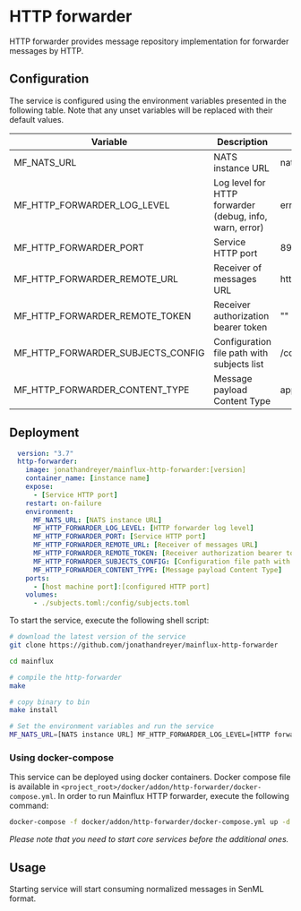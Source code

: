 # HTTP forwarder

HTTP forwarder provides message repository implementation for forwarder messages by HTTP.

## Configuration

The service is configured using the environment variables presented in the
following table. Note that any unset variables will be replaced with their
default values.

| Variable                          | Description                                              | Default                |
|-----------------------------------|----------------------------------------------------------|------------------------|
| MF_NATS_URL                       | NATS instance URL                                        | nats://localhost:4222  |
| MF_HTTP_FORWARDER_LOG_LEVEL       | Log level for HTTP forwarder (debug, info, warn, error)  | error                  |
| MF_HTTP_FORWARDER_PORT            | Service HTTP port                                        | 8990                   |
| MF_HTTP_FORWARDER_REMOTE_URL      | Receiver of messages URL                                 | http://localhost:9000  |
| MF_HTTP_FORWARDER_REMOTE_TOKEN    | Receiver authorization bearer token                      | ""                     |
| MF_HTTP_FORWARDER_SUBJECTS_CONFIG | Configuration file path with subjects list               | /config/subjects.toml  |
| MF_HTTP_FORWARDER_CONTENT_TYPE    | Message payload Content Type                             | application/senml+json |

## Deployment

```yaml
  version: "3.7"
  http-forwarder:
    image: jonathandreyer/mainflux-http-forwarder:[version]
    container_name: [instance name]
    expose:
      - [Service HTTP port]
    restart: on-failure
    environment:
      MF_NATS_URL: [NATS instance URL]
      MF_HTTP_FORWARDER_LOG_LEVEL: [HTTP forwarder log level]
      MF_HTTP_FORWARDER_PORT: [Service HTTP port]
      MF_HTTP_FORWARDER_REMOTE_URL: [Receiver of messages URL]
      MF_HTTP_FORWARDER_REMOTE_TOKEN: [Receiver authorization bearer token]
      MF_HTTP_FORWARDER_SUBJECTS_CONFIG: [Configuration file path with subjects list]
      MF_HTTP_FORWARDER_CONTENT_TYPE: [Message payload Content Type]
    ports:
      - [host machine port]:[configured HTTP port]
    volumes:
      - ./subjects.toml:/config/subjects.toml
```

To start the service, execute the following shell script:

```bash
# download the latest version of the service
git clone https://github.com/jonathandreyer/mainflux-http-forwarder

cd mainflux

# compile the http-forwarder
make

# copy binary to bin
make install

# Set the environment variables and run the service
MF_NATS_URL=[NATS instance URL] MF_HTTP_FORWARDER_LOG_LEVEL=[HTTP forwarder log level] MF_HTTP_FORWARDER_PORT=[Service HTTP port] MF_HTTP_FORWARDER_REMOTE_URL=[Receiver of messages URL] MF_HTTP_FORWARDER_REMOTE_TOKEN=[Receiver authorization bearer token] MF_HTTP_FORWARDER_SUBJECTS_CONFIG=[Configuration file path with subjects list] MF_HTTP_FORWARDER_CONTENT_TYPE=[Message payload Content Type]
```

### Using docker-compose

This service can be deployed using docker containers.
Docker compose file is available in `<project_root>/docker/addon/http-forwarder/docker-compose.yml`.
In order to run Mainflux HTTP forwarder, execute the following command:

```bash
docker-compose -f docker/addon/http-forwarder/docker-compose.yml up -d
```

_Please note that you need to start core services before the additional ones._

## Usage

Starting service will start consuming normalized messages in SenML format.

[doc]: http://mainflux.readthedocs.io

